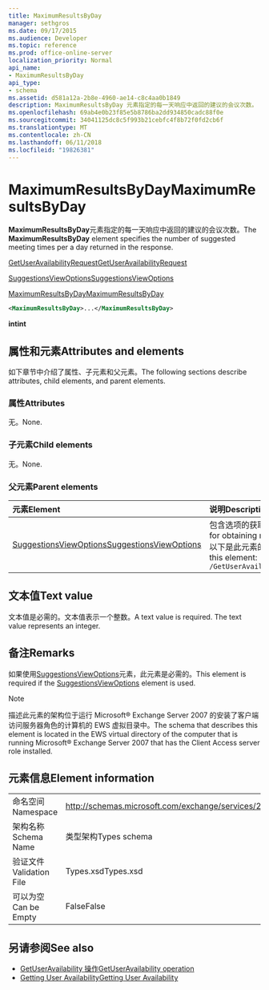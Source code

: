 ```yaml
---
title: MaximumResultsByDay
manager: sethgros
ms.date: 09/17/2015
ms.audience: Developer
ms.topic: reference
ms.prod: office-online-server
localization_priority: Normal
api_name:
- MaximumResultsByDay
api_type:
- schema
ms.assetid: d581a12a-2b8e-4960-ae14-c8c4aa0b1849
description: MaximumResultsByDay 元素指定的每一天响应中返回的建议的会议次数。
ms.openlocfilehash: 69ab4e0b23f85e5b8786ba2dd934850cadc88f0e
ms.sourcegitcommit: 34041125dc8c5f993b21cebfc4f8b72f0fd2cb6f
ms.translationtype: MT
ms.contentlocale: zh-CN
ms.lasthandoff: 06/11/2018
ms.locfileid: "19826381"
---
```

# <a name="maximumresultsbyday"></a><span data-ttu-id="5c1e6-103">MaximumResultsByDay</span><span class="sxs-lookup"><span data-stu-id="5c1e6-103">MaximumResultsByDay</span></span>

<span data-ttu-id="5c1e6-104">**MaximumResultsByDay**元素指定的每一天响应中返回的建议的会议次数。</span><span class="sxs-lookup"><span data-stu-id="5c1e6-104">The **MaximumResultsByDay** element specifies the number of suggested meeting times per a day returned in the response.</span></span> 
  
[<span data-ttu-id="5c1e6-105">GetUserAvailabilityRequest</span><span class="sxs-lookup"><span data-stu-id="5c1e6-105">GetUserAvailabilityRequest</span></span>](getuseravailabilityrequest.md)
  
[<span data-ttu-id="5c1e6-106">SuggestionsViewOptions</span><span class="sxs-lookup"><span data-stu-id="5c1e6-106">SuggestionsViewOptions</span></span>](suggestionsviewoptions.md)
  
[<span data-ttu-id="5c1e6-107">MaximumResultsByDay</span><span class="sxs-lookup"><span data-stu-id="5c1e6-107">MaximumResultsByDay</span></span>](maximumresultsbyday.md)
  
```xml
<MaximumResultsByDay>...</MaximumResultsByDay>
```

<span data-ttu-id="5c1e6-108">**int**</span><span class="sxs-lookup"><span data-stu-id="5c1e6-108">**int**</span></span>

## <a name="attributes-and-elements"></a><span data-ttu-id="5c1e6-109">属性和元素</span><span class="sxs-lookup"><span data-stu-id="5c1e6-109">Attributes and elements</span></span>

<span data-ttu-id="5c1e6-110">如下章节中介绍了属性、子元素和父元素。</span><span class="sxs-lookup"><span data-stu-id="5c1e6-110">The following sections describe attributes, child elements, and parent elements.</span></span>
  
### <a name="attributes"></a><span data-ttu-id="5c1e6-111">属性</span><span class="sxs-lookup"><span data-stu-id="5c1e6-111">Attributes</span></span>

<span data-ttu-id="5c1e6-112">无。</span><span class="sxs-lookup"><span data-stu-id="5c1e6-112">None.</span></span>
  
### <a name="child-elements"></a><span data-ttu-id="5c1e6-113">子元素</span><span class="sxs-lookup"><span data-stu-id="5c1e6-113">Child elements</span></span>

<span data-ttu-id="5c1e6-114">无。</span><span class="sxs-lookup"><span data-stu-id="5c1e6-114">None.</span></span>
  
### <a name="parent-elements"></a><span data-ttu-id="5c1e6-115">父元素</span><span class="sxs-lookup"><span data-stu-id="5c1e6-115">Parent elements</span></span>

|<span data-ttu-id="5c1e6-116">**元素**</span><span class="sxs-lookup"><span data-stu-id="5c1e6-116">**Element**</span></span>|<span data-ttu-id="5c1e6-117">**说明**</span><span class="sxs-lookup"><span data-stu-id="5c1e6-117">**Description**</span></span>|
|:-----|:-----|
|[<span data-ttu-id="5c1e6-118">SuggestionsViewOptions</span><span class="sxs-lookup"><span data-stu-id="5c1e6-118">SuggestionsViewOptions</span></span>](suggestionsviewoptions.md) <br/> |<span data-ttu-id="5c1e6-119">包含选项的获取会议建议信息。</span><span class="sxs-lookup"><span data-stu-id="5c1e6-119">Contains the options for obtaining meeting suggestion information.</span></span>  <br/> <span data-ttu-id="5c1e6-120">以下是此元素的 XPath:</span><span class="sxs-lookup"><span data-stu-id="5c1e6-120">The following is the XPath to this element:</span></span>  <br/>  `/GetUserAvailabilityRequest/SuggestionViewOptions` <br/> |
   
## <a name="text-value"></a><span data-ttu-id="5c1e6-121">文本值</span><span class="sxs-lookup"><span data-stu-id="5c1e6-121">Text value</span></span>

<span data-ttu-id="5c1e6-p101">文本值是必需的。文本值表示一个整数。</span><span class="sxs-lookup"><span data-stu-id="5c1e6-p101">A text value is required. The text value represents an integer.</span></span>
  
## <a name="remarks"></a><span data-ttu-id="5c1e6-124">备注</span><span class="sxs-lookup"><span data-stu-id="5c1e6-124">Remarks</span></span>

<span data-ttu-id="5c1e6-125">如果使用[SuggestionsViewOptions](suggestionsviewoptions.md)元素，此元素是必需的。</span><span class="sxs-lookup"><span data-stu-id="5c1e6-125">This element is required if the [SuggestionsViewOptions](suggestionsviewoptions.md) element is used.</span></span> 
  
> [!NOTE]
> <span data-ttu-id="5c1e6-126">描述此元素的架构位于运行 Microsoft® Exchange Server 2007 的安装了客户端访问服务器角色的计算机的 EWS 虚拟目录中。</span><span class="sxs-lookup"><span data-stu-id="5c1e6-126">The schema that describes this element is located in the EWS virtual directory of the computer that is running Microsoft® Exchange Server 2007 that has the Client Access server role installed.</span></span> 
  
## <a name="element-information"></a><span data-ttu-id="5c1e6-127">元素信息</span><span class="sxs-lookup"><span data-stu-id="5c1e6-127">Element information</span></span>

|||
|:-----|:-----|
|<span data-ttu-id="5c1e6-128">命名空间</span><span class="sxs-lookup"><span data-stu-id="5c1e6-128">Namespace</span></span>  <br/> |http://schemas.microsoft.com/exchange/services/2006/types  <br/> |
|<span data-ttu-id="5c1e6-129">架构名称</span><span class="sxs-lookup"><span data-stu-id="5c1e6-129">Schema Name</span></span>  <br/> |<span data-ttu-id="5c1e6-130">类型架构</span><span class="sxs-lookup"><span data-stu-id="5c1e6-130">Types schema</span></span>  <br/> |
|<span data-ttu-id="5c1e6-131">验证文件</span><span class="sxs-lookup"><span data-stu-id="5c1e6-131">Validation File</span></span>  <br/> |<span data-ttu-id="5c1e6-132">Types.xsd</span><span class="sxs-lookup"><span data-stu-id="5c1e6-132">Types.xsd</span></span>  <br/> |
|<span data-ttu-id="5c1e6-133">可以为空</span><span class="sxs-lookup"><span data-stu-id="5c1e6-133">Can be Empty</span></span>  <br/> |<span data-ttu-id="5c1e6-134">False</span><span class="sxs-lookup"><span data-stu-id="5c1e6-134">False</span></span>  <br/> |
   
## <a name="see-also"></a><span data-ttu-id="5c1e6-135">另请参阅</span><span class="sxs-lookup"><span data-stu-id="5c1e6-135">See also</span></span>

- [<span data-ttu-id="5c1e6-136">GetUserAvailability 操作</span><span class="sxs-lookup"><span data-stu-id="5c1e6-136">GetUserAvailability operation</span></span>](getuseravailability-operation.md)
- [<span data-ttu-id="5c1e6-137">Getting User Availability</span><span class="sxs-lookup"><span data-stu-id="5c1e6-137">Getting User Availability</span></span>](http://msdn.microsoft.com/library/d4133fcb-9b0f-4e6b-aadf-a389da83516a%28Office.15%29.aspx)

